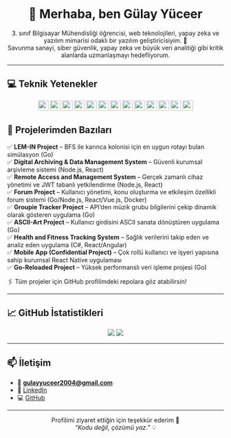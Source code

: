 <h1 align="center">👋 Merhaba, ben Gülay Yüceer</h1>

<p align="center">
3. sınıf Bilgisayar Mühendisliği öğrencisi, web teknolojileri, yapay zeka ve yazılım mimarisi odaklı bir yazılım geliştiricisiyim. 🚀<br>
Savunma sanayi, siber güvenlik, yapay zeka ve büyük veri analitiği gibi kritik alanlarda uzmanlaşmayı hedefliyorum.
</p>

---

## 💻 Teknik Yetenekler

<p align="center">
  <img src="https://cdn.jsdelivr.net/gh/devicons/devicon/icons/go/go-original.svg" height="24" />
  <img src="https://cdn.jsdelivr.net/gh/devicons/devicon/icons/csharp/csharp-original.svg" height="24" />
  <img src="https://cdn.jsdelivr.net/gh/devicons/devicon/icons/python/python-original.svg" height="24" />
  <img src="https://cdn.jsdelivr.net/gh/devicons/devicon/icons/javascript/javascript-original.svg" height="24" />
  <img src="https://cdn.jsdelivr.net/gh/devicons/devicon/icons/typescript/typescript-original.svg" height="24" />
  <img src="https://cdn.jsdelivr.net/gh/devicons/devicon/icons/react/react-original.svg" height="24" />
  <img src="https://cdn.jsdelivr.net/gh/devicons/devicon/icons/nextjs/nextjs-original.svg" height="24" />
  <img src="https://cdn.jsdelivr.net/gh/devicons/devicon/icons/tailwindcss/tailwindcss-plain.svg" height="24" />
  <img src="https://cdn.jsdelivr.net/gh/devicons/devicon/icons/nodejs/nodejs-original.svg" height="24" />
  <img src="https://cdn.jsdelivr.net/gh/devicons/devicon/icons/express/express-original.svg" height="24" />
  <img src="https://cdn.jsdelivr.net/gh/devicons/devicon/icons/postgresql/postgresql-original.svg" height="24" />
  <img src="https://cdn.jsdelivr.net/gh/devicons/devicon/icons/mongodb/mongodb-original.svg" height="24" />
  <img src="https://cdn.jsdelivr.net/gh/devicons/devicon/icons/docker/docker-original.svg" height="24" />
</p>



## 🚀 Projelerimden Bazıları

✅ **LEM-IN Project** – BFS ile karınca kolonisi için en uygun rotayı bulan simülasyon (Go)  
✅ **Digital Archiving & Data Management System** – Güvenli kurumsal arşivleme sistemi (Node.js, React)  
✅ **Remote Access and Management System** – Gerçek zamanlı cihaz yönetimi ve JWT tabanlı yetkilendirme (Node.js, React)  
✅ **Forum Project** – Kullanıcı yönetimi, konu oluşturma ve etkileşim özellikli forum sistemi (Go/Node.js, React/Vue.js, Docker)  
✅ **Groupie Tracker Project** – API’den müzik grubu bilgilerini çekip dinamik olarak gösteren uygulama (Go)  
✅ **ASCII-Art Project** – Kullanıcı girdisini ASCII sanata dönüştüren uygulama (Go)  
✅ **Health and Fitness Tracking System** – Sağlık verilerini takip eden ve analiz eden uygulama (C#, React/Angular)  
✅ **Mobile App (Confidential Project)** – Çok rollü kullanıcı ve işyeri yapısına sahip kurumsal React Native uygulaması  
✅ **Go-Reloaded Project** – Yüksek performanslı veri işleme projesi (Go)

🖇️ Tüm projeler için GitHub profilimdeki repolara göz atabilirsin!

---

## 📈 GitHub İstatistikleri

<p align="center">
  <img src="https://github-readme-stats.vercel.app/api?username=gulayyy&show_icons=true&theme=transparent" />
  <img src="https://github-readme-streak-stats.herokuapp.com/?user=gulayyy&theme=transparent" />
</p>

---

## 📫 İletişim

- 📧 **gulayyuceer2004@gmail.com**
- 💼 [LinkedIn](https://www.linkedin.com/in/g%C3%BClay-y%C3%BCceer-189236253/)
- 💻 [GitHub](https://github.com/gulayyy)

---

<p align="center">
  Profilimi ziyaret ettiğin için teşekkür ederim 🙏<br>
  <i>“Kodu değil, çözümü yaz.”</i> 💡
</p>

